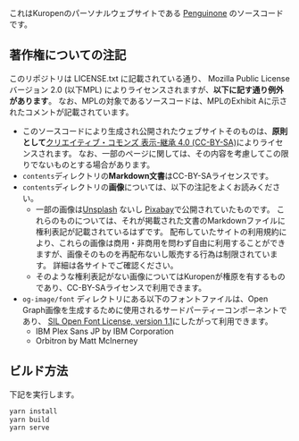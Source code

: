 これはKuropenのパーソナルウェブサイトである [Penguinone](https://penguinone.kuropen.org/) のソースコードです。

## 著作権についての注記
このリポジトリは LICENSE.txt に記載されている通り、 Mozilla Public License バージョン 2.0 (以下MPL) によりライセンスされますが、**以下に記す通り例外があります**。
なお、MPLの対象であるソースコードは、MPLのExhibit Aに示されたコメントが記載されています。

- このソースコードにより生成され公開されたウェブサイトそのものは、**原則として**[クリエイティブ・コモンズ 表示-継承 4.0 (CC-BY-SA)](https://creativecommons.org/licenses/by-sa/4.0/)によりライセンスされます。
なお、一部のページに関しては、その内容を考慮してこの限りでないものとする場合があります。
- `contents`ディレクトリの**Markdown文書**はCC-BY-SAライセンスです。
- `contents`ディレクトリの**画像**については、以下の注記をよくお読みください。
    - 一部の画像は[Unsplash](https://unsplash.com/license) ないし [Pixabay](https://pixabay.com/ja/service/terms/)で公開されていたものです。
    これらのものについては、それが掲載された文書のMarkdownファイルに権利表記が記載されているはずです。
    配布していたサイトの利用規約により、これらの画像は商用・非商用を問わず自由に利用することができますが、画像そのものを再配布ないし販売する行為は制限されています。
    詳細は各サイトでご確認ください。
    - そのような権利表記がない画像についてはKuropenが権原を有するものであり、CC-BY-SAライセンスで利用できます。
- `og-image/font` ディレクトリにある以下のフォントファイルは、Open Graph画像を生成するために使用されるサードパーティーコンポーネントであり、
[SIL Open Font License, version 1.1](https://scripts.sil.org/cms/scripts/page.php?item_id=OFL_web)にしたがって利用できます。
    - IBM Plex Sans JP by IBM Corporation
    - Orbitron by Matt McInerney

## ビルド方法
下記を実行します。

```bash
yarn install
yarn build
yarn serve
```
